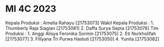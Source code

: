 # MI 4C 2023
 
Kepala Produksi       : Amelia Rahayu [21753073]
Wakil Kepala Produksi : 1. Thumberly Raja Siagian [21753081]
                        2. Daffa Surya Septa [21753076]
Tim Produksi          : 1. Anggi Alisya Feronika Sormin [21753075]
                        2. Eti Nurkholifah [21753077]
                        3. Fillyana Tri Purwa Hastuti [21753050]
                        4. Yunita [21753082]
